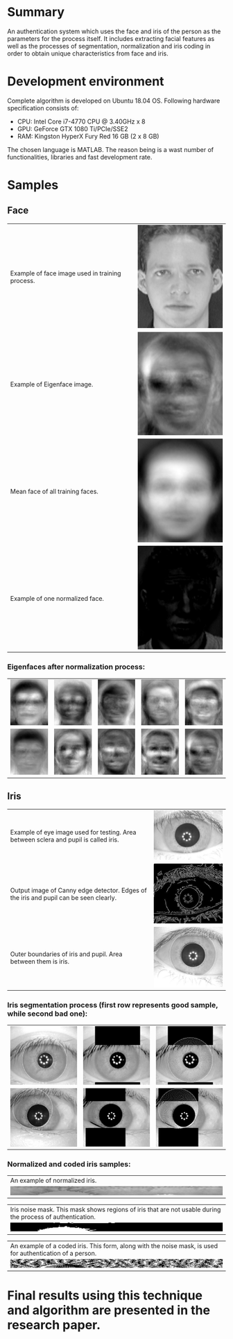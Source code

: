 # Summary
An authentication system which uses the face and iris of the person as the parameters for the process itself. It includes extracting facial features as well as the processes of segmentation, normalization and iris coding in order to obtain unique characteristics from face and iris.

# Development environment
Complete algorithm is developed on Ubuntu 18.04 OS. Following hardware specification consists of:
- CPU: Intel Core i7-4770 CPU @ 3.40GHz x 8
- GPU: GeForce GTX 1080 Ti/PCIe/SSE2
- RAM: Kingston HyperX Fury Red 16 GB (2 x 8 GB)

The chosen language is MATLAB. The reason being is a wast number of functionalities, libraries and fast development rate.

# Samples
## Face
<table>
	<tr>
		<td>Example of face image used in training process.</td>
		<td><img src="assets/results/face_sample_image.png" alt=""></td>
	</tr>
	<tr>
		<td>Example of Eigenface image.</td>
		<td><img src="assets/results/eigen_face_sample_image.png" alt=""></td>
	</tr>
	<tr>
		<td>Mean face of all training faces.</td>
		<td><img src="assets/results/mean_face_sample.png" alt=""></td>
	</tr>
	<tr>
		<td>Example of one normalized face.</td>
		<td><img src="assets/results/normalized_face_difference.png" alt=""></td>
	</tr>
</table>

### Eigenfaces after normalization process:
<table>
	<tr>
		<td><img src="assets/results/norm_eigen_1.png" alt=""></td>
		<td><img src="assets/results/norm_eigen_2.png" alt=""></td>
		<td><img src="assets/results/norm_eigen_3.png" alt=""></td>
		<td><img src="assets/results/norm_eigen_4.png" alt=""></td>
		<td><img src="assets/results/norm_eigen_5.png" alt=""></td>
	</tr>
	<tr>
		<td><img src="assets/results/norm_eigen_6.png" alt=""></td>
		<td><img src="assets/results/norm_eigen_7.png" alt=""></td>
		<td><img src="assets/results/norm_eigen_8.png" alt=""></td>
		<td><img src="assets/results/norm_eigen_9.png" alt=""></td>
		<td><img src="assets/results/norm_eigen_10.png" alt=""></td>
	</tr>
</table>

## Iris
<table>
	<tr>
		<td>Example of eye image used for testing. Area between sclera and pupil is called iris.</td>
		<td><img src="assets/results/eye_image_example.png" alt=""></td>
	</tr>
	<tr>
		<td>Output image of Canny edge detector. Edges of the iris and pupil can be seen clearly.</td>
		<td><img src="assets/results/canny_eye_image.jpg" alt=""></td>
	</tr>
	<tr>
		<td>Outer boundaries of iris and pupil. Area between them is iris.</td>
		<td><img src="assets/results/iris_boundaries.png" alt=""></td>
	</tr>
</table>

### Iris segmentation process (first row represents good sample, while second bad one):
<table>
	<tr>
		<td><img src="assets/results/iris_segmentation_1.png" alt=""></td>
		<td><img src="assets/results/iris_segmentation_2.png" alt=""></td>
		<td><img src="assets/results/iris_segmentation_3.png" alt=""></td>
	</tr>
	<tr>
		<td><img src="assets/results/iris_segmentation_4.png" alt=""></td>
		<td><img src="assets/results/iris_segmentation_5.png" alt=""></td>
		<td><img src="assets/results/iris_segmentation_6.png" alt=""></td>
	</tr>
</table>

### Normalized and coded iris samples:
<table>
	<tr>
		<td>An example of normalized iris.</td>
	</tr>
	<tr>
		<td><img src="assets/results/normalized_iris.png" alt=""></td>
	</tr>
</table>

<table>
	<tr>
		<td>Iris noise mask. This mask shows regions of iris that are not usable during the process of authentication.</td>
	</tr>
	<tr>
		<td><img src="assets/results/iris_mask.png" alt=""></td>
	</tr>
</table>

<table>
	<tr>
		<td>An example of a coded iris. This form, along with the noise mask, is used for authentication of a person.</td>
	</tr>
	<tr>
		<td><img src="assets/results/coded_iris.png" alt=""></td>
	</tr>
</table>

# Final results using this technique and algorithm are presented in the research paper.